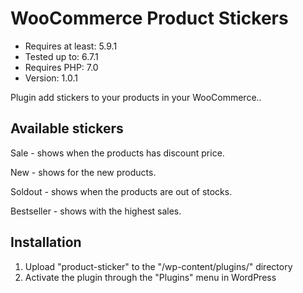 # WooCommerce Product Stickers
<ul>
<li>Requires at least: 5.9.1</li>
<li>Tested up to: 6.7.1</li>
<li>Requires PHP: 7.0</li>
<li>Version: 1.0.1</li>
</ul>
<p>Plugin add stickers to your products in your WooCommerce..</p>
<h2>Available stickers</h2>
<p>Sale - shows when the products has discount price.</p>
<p>New - shows for the new products.</p>
<p>Soldout - shows when the products are out of stocks.</p>
<p>Bestseller - shows with the highest sales.</p>
<h2>Installation</h2>
<ol>
<li>Upload "product-sticker" to the "/wp-content/plugins/" directory</li>
<li>Activate the plugin through the "Plugins" menu in WordPress</li>
</ol>
